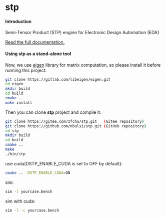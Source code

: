 # stp

#### Introduction
Semi-Tensor Product (STP) engine for Electronic Design Automation (EDA)

[Read the full documentation.](https://stp-based-logic-synthesis-tool.readthedocs.io/en/latest/ )

#### Using stp as a stand-alone tool
Now, we use [eigen](https://eigen.tuxfamily.org/) library for matrix computation, so please install it
before running this project.

```bash
git clone https://gitlab.com/libeigen/eigen.git
cd eigen
mkdir build
cd build
cmake ..
make install
```

Then you can clone **stp** project and compile it.

```bash
git clone https://gitee.com/zfchu/stp.git   (Gitee repository)
git clone https://github.com/nbulsi/stp.git (GitHub repository) 
cd stp
mkdir build
cd build
cmake ..
make
./bin/stp
```


use cuda(DSTP_ENABLE_CUDA is set to OFF by default):
```bash
cmake .. -DSTP_ENABLE_CUDA=ON
```

sim:
```bash
sim -l yourcase.bench
```


sim with cuda:
```bash
sim -l -c yourcase.bench
```